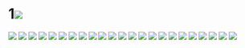 # 1![](../img/39/00000001.jpg)
![](../img/39/00000002.jpg)
![](../img/39/00000003.jpg)
![](../img/39/00000004.jpg)
![](../img/39/00000005.jpg)
![](../img/39/00000006.jpg)
![](../img/39/00000007.jpg)
![](../img/39/00000008.jpg)
![](../img/39/00000009.jpg)
![](../img/39/00000010.jpg)
![](../img/39/00000011.jpg)
![](../img/39/00000012.jpg)
![](../img/39/00000013.jpg)
![](../img/39/00000014.jpg)
![](../img/39/00000015.jpg)
![](../img/39/00000016.jpg)
![](../img/39/00000017.jpg)
![](../img/39/00000018.jpg)
![](../img/39/00000019.jpg)
![](../img/39/00000020.jpg)
![](../img/39/00000021.jpg)
![](../img/39/00000022.jpg)
![](../img/39/00000023.jpg)
![](../img/39/00000024.jpg)
